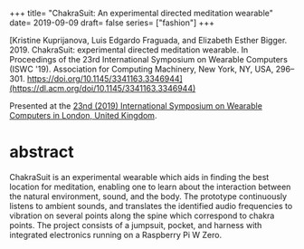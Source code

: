 +++
title= "ChakraSuit: An experimental directed meditation wearable"
date= 2019-09-09
draft= false
series= ["fashion"]
+++

[Kristine Kuprijanova, Luis Edgardo Fraguada, and Elizabeth Esther Bigger. 2019. ChakraSuit: experimental directed meditation wearable. In Proceedings of the 23rd International Symposium on Wearable Computers (ISWC '19). Association for Computing Machinery, New York, NY, USA, 296–301. https://doi.org/10.1145/3341163.3346944](https://dl.acm.org/doi/10.1145/3341163.3346944)

Presented at the [23nd (2019) International Symposium on Wearable Computers in London, United Kingdom](https://iswc.net/iswc19/). 




# abstract

ChakraSuit is an experimental wearable which aids in finding the best location for meditation, enabling one to learn about the interaction between the natural environment, sound, and the body. The prototype continuously listens to ambient sounds, and translates the identified audio frequencies to vibration on several points along the spine which correspond to chakra points. The project consists of a jumpsuit, pocket, and harness with integrated electronics running on a Raspberry Pi W Zero.
